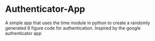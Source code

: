 # Authenticator-App
A simple app that uses the time module in python to create a randomly generated 6 figure code for authentication. Inspired by the google authenticator app
